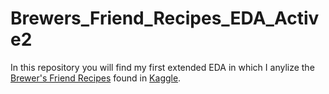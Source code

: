 # Brewers_Friend_Recipes_EDA_Active2
In this repository you will find my first extended EDA in which I anylize the [Brewer's Friend Recipes](https://www.brewersfriend.com/search/) found in [Kaggle](https://www.kaggle.com/jtrofe/beer-recipes).
